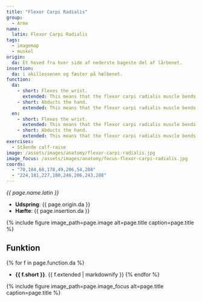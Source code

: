 ```yaml
---
title: "Flexor Carpi Radialis"
group:
  - Arme
name:
  latin: Flexor Carpi Radialis
tags:
  - imagemap
  - muskel
origin: 
  da: Et hoved fra hver side af nederste bageste del af lårbenet.
insertion: 
  da: i akillessenen og fæster på hælbenet.
function:
  da:
    - short: Flexes the wrist.
      extended: This means that the flexor carpi radialis muscle bends the wrist joint such that the angle between the palm of the hand and the front of the forearm decreases (i.e. it moves the palm of the hand toward the front of the forearm).
    - short: Abducts the hand.
      extended: This means that the flexor carpi radialis muscle bends the wrist sideways such that the thumb side of the hand moves toward the forearm.
  en:
    - short: Flexes the wrist.
      extended: This means that the flexor carpi radialis muscle bends the wrist joint such that the angle between the palm of the hand and the front of the forearm decreases (i.e. it moves the palm of the hand toward the front of the forearm).
    - short: Abducts the hand.
      extended: This means that the flexor carpi radialis muscle bends the wrist sideways such that the thumb side of the hand moves toward the forearm.
exercises:
  - Stående calf-raise
image: /assets/images/anatomy/flexor-carpi-radialis.jpg
image_focus: /assets/images/anatomy/focus-flexor-carpi-radialis.jpg
coords:
  - "70,184,68,178,49,206,54,208"
  - "224,181,227,180,246,206,243,208"
---
```


_{{ page.name.latin }}_

- **Udspring**: {{ page.origin.da }}
- **Hæfte**: {{ page.insertion.da }}

{% include figure image_path=page.image alt=page.title caption=page.title %}

## Funktion

{% for f in page.function.da %}
- **{{ f.short }}**.
  {{ f.extended | markdownify }}
{% endfor %}

{% include figure image_path=page.image_focus alt=page.title caption=page.title %}
